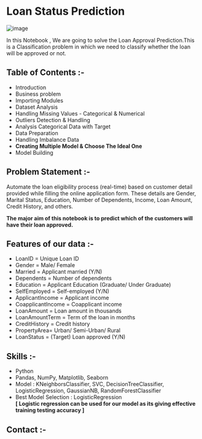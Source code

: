 # Loan Status Prediction
![image](https://github.com/sumedhwani/Loan_Status_Prediction_Case_Study/assets/85736652/79b41c3c-da06-4f19-aae7-fdd6b9389c38)


In this Notebook , We are going to solve the Loan Approval Prediction.This is a Classification problem in which we need to classify whether the loan will be approved or not.

<b><h2>Table of Contents :- </h2></b>

<ul><li>Introduction</li>
<li>Business problem</li>
<li>Importing Modules</li>
<li>Dataset Analysis</li>
<li>Handling Missing Values - Categorical & Numerical</li>
<li>Outliers Detection & Handling</li>
<li>Analysis Categorical Data with Target</li>
<li>Data Preparation</li>
<li>Handling Imbalance Data</li>
<li><b>Creating Multiple Model & Choose The Ideal One</b></li>
<li>Model Building</li></ul>

<b><h2>Problem Statement :- </h2></b>

Automate the loan eligibility process (real-time) based on customer detail provided while filling the online application form. These details are Gender, Marital Status, Education, Number of Dependents, Income, Loan Amount, Credit History, and others.
 
<b>The major aim of this notebook is to predict which of the customers will have their loan approved.</b>

<b><h2>Features of our data :- </h2></b>

<ul><li>LoanID = Unique Loan ID
<li>Gender = Male/ Female</li>
<li>Married = Applicant married (Y/N)</li>
<li>Dependents = Number of dependents</li>
<li>Education = Applicant Education (Graduate/ Under Graduate)</li>
<li>SelfEmployed = Self-employed (Y/N)</li>
<li>ApplicantIncome = Applicant income</li>
<li>CoapplicantIncome = Coapplicant income</li>
<li>LoanAmount = Loan amount in thousands</li>
<li>LoanAmountTerm = Term of the loan in months</li>
<li>CreditHistory = Credit history</li>
<li>PropertyArea= Urban/ Semi-Urban/ Rural</li>
<li>LoanStatus = (Target) Loan approved (Y/N)</li></ul>

<b><h2>Skills :- </h2></b>
<ul><li>Python</li>
<li>Pandas, NumPy, Matplotlib, Seaborn</li>
<li>Model : KNeighborsClassifier, SVC, DecisionTreeClassifier, LogisticRegression, GaussianNB, RandomForestClassifier</li>
<li> Best Model Selection : LogisticRegression</li>
 <b>[ Logistic regression can be used for our model as its giving effective training testing accuracy ]</b></ul>



<b><h2>Contact :- </h2></b> 
